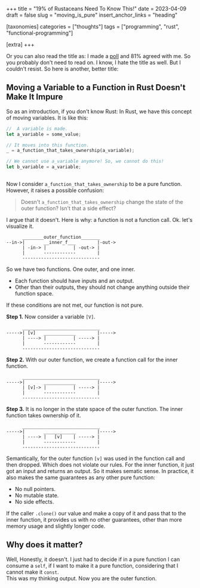 +++
title = "19% of Rustaceans Need To Know This!"
date = 2023-04-09
draft = false
slug = "moving_is_pure"
insert_anchor_links = "heading"

[taxonomies]
categories = ["thoughts"]
tags = ["programming", "rust", "functional-programming"]

[extra]
+++

Or you can also read the title as: I made a [poll](https://fosstodon.org/@Amirography/110152228540156245) and 81% agreed with me. So you probably don't need to read on. 
I know, I hate the title as well. But I couldn't resist. 
So here is another, better title:

## Moving a Variable to a Function in Rust Doesn't Make It Impure

So as an introduction, if you don't know Rust: 
In Rust, we have this concept of moving variables.
It is like this: 

``` rust
//  A variable is made. 
let a_variable = some_value; 

// It moves into this function.
_ = a_function_that_takes_ownership(a_variable);

// We cannot use a_variable anymore! So, we cannot do this!
let b_variable = a_variable; 
  
```
Now I consider `a_function_that_takes_ownership` to be a pure function.
However, it raises a possible confusion:

> Doesn't `a_function_that_takes_ownership` change the state of the outer function?
> Isn't that a side effect?  

I argue that it doesn't. Here is why: a function is not a function call. Ok. let's visualize it. 

```
      ________outer_function_______
--in->|       __inner_f___        |-out->
      | -in-> |          | -out-> |
      |       ------------        |
      -----------------------------
```

So we have two functions. One outer, and one inner.

- Each function should have inputs and an output.
- Other than their outputs, they should not change anything outside their function space. 

If these conditions are not met, our function is not pure.

**Step 1.** Now consider a variable `[V]`.


```
      _____________________________
----->| [v]   ____________        |----->
      | ----> |          | -----> |
      |       ------------        |
      -----------------------------
```
**Step 2.** With our outer function, we create a function call for the inner function. 

```
      _____________________________
----->|       ____________        |----->
      | [v]-> |          | -----> |
      |       ------------        |
      -----------------------------
```
**Step 3.** It is no longer in the state space of the outer function. The inner function takes ownership of it.   

```
      _____________________________
----->|       ____________        |----->
      | ----> |   [v]    | -----> |
      |       ------------        |
      -----------------------------
```

Semantically, for the outer function `[v]` was used in the function call and then dropped. Which does not violate our rules.
For the inner function, it just got an input and returns an output. 
So it makes sematic sense. 
In practice, it also makes the same guarantees as any other pure function:
- No null pointers. 
- No mutable state. 
- No side effects. 

If the caller `.clone()` our value and make a copy of it and pass that to the inner function,
it provides us with no other guarantees, other than more memory usage and slightly longer code.  

## Why does it matter? 

Well, Honestly, it doesn't.
I just had to decide if in a pure function I can consume a `self`, if I want to make it a pure function, considering that I cannot make it `const`.   
This was my thinking output. Now you are the outer function. 


